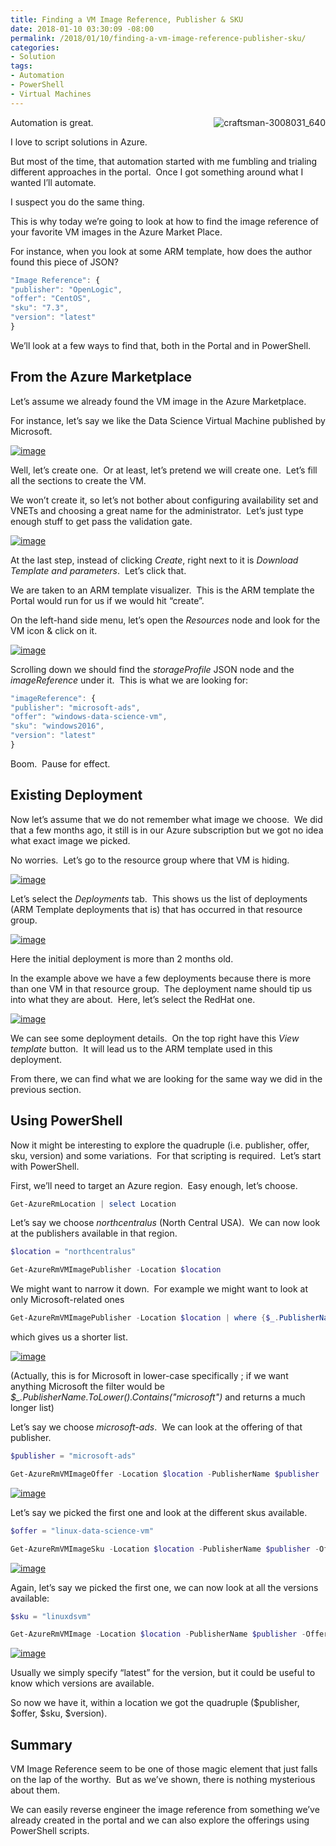 ```yaml
---
title: Finding a VM Image Reference, Publisher & SKU
date: 2018-01-10 03:30:09 -08:00
permalink: /2018/01/10/finding-a-vm-image-reference-publisher-sku/
categories:
- Solution
tags:
- Automation
- PowerShell
- Virtual Machines
---
```

<a href="/assets/posts/2018/1/finding-a-vm-image-reference-publisher-sku/craftsman-3008031_640.jpg"><img style="border:0 currentcolor;float:right;display:inline;background-image:none;" title="craftsman-3008031_640" src="/assets/posts/2018/1/finding-a-vm-image-reference-publisher-sku/craftsman-3008031_640_thumb.jpg" alt="craftsman-3008031_640" align="right" border="0" /></a>Automation is great.

I love to script solutions in Azure.

But most of the time, that automation started with me fumbling and trialing different approaches in the portal.  Once I got something around what I wanted I’ll automate.

I suspect you do the same thing.

This is why today we’re going to look at how to find the image reference of your favorite VM images in the Azure Market Place.

For instance, when you look at some ARM template, how does the author found this piece of JSON?

```Javascript
"Image Reference": {
"publisher": "OpenLogic",
"offer": "CentOS",
"sku": "7.3",
"version": "latest"
}
```

We’ll look at a few ways to find that, both in the Portal and in PowerShell.
<h2>From the Azure Marketplace</h2>
Let’s assume we already found the VM image in the Azure Marketplace.

For instance, let’s say we like the Data Science Virtual Machine published by Microsoft.

<a href="/assets/posts/2018/1/finding-a-vm-image-reference-publisher-sku/image17.png"><img style="border:0 currentcolor;display:inline;background-image:none;" title="image" src="/assets/posts/2018/1/finding-a-vm-image-reference-publisher-sku/image_thumb17.png" alt="image" border="0" /></a>

Well, let’s create one.  Or at least, let’s pretend we will create one.  Let’s fill all the sections to create the VM.

We won’t create it, so let’s not bother about configuring availability set and VNETs and choosing a great name for the administrator.  Let’s just type enough stuff to get pass the validation gate.

<a href="/assets/posts/2018/1/finding-a-vm-image-reference-publisher-sku/image20.png"><img style="border:0 currentcolor;display:inline;background-image:none;" title="image" src="/assets/posts/2018/1/finding-a-vm-image-reference-publisher-sku/image20.png" alt="image" border="0" /></a>

At the last step, instead of clicking <em>Create</em>, right next to it is <em>Download Template and parameters</em>.  Let’s click that.

We are taken to an ARM template visualizer.  This is the ARM template the Portal would run for us if we would hit “create”.

On the left-hand side menu, let’s open the <em>Resources</em> node and look for the VM icon &amp; click on it.

<a href="/assets/posts/2018/1/finding-a-vm-image-reference-publisher-sku/image19.png"><img style="border:0 currentcolor;display:inline;background-image:none;" title="image" src="/assets/posts/2018/1/finding-a-vm-image-reference-publisher-sku/image_thumb19.png" alt="image" border="0" /></a>

Scrolling down we should find the <em>storageProfile</em> JSON node and the <em>imageReference</em> under it.  This is what we are looking for:

```Javascript
"imageReference": {
"publisher": "microsoft-ads",
"offer": "windows-data-science-vm",
"sku": "windows2016",
"version": "latest"
}
```

Boom.  Pause for effect.
<h2>Existing Deployment</h2>
Now let’s assume that we do not remember what image we choose.  We did that a few months ago, it still is in our Azure subscription but we got no idea what exact image we picked.

No worries.  Let’s go to the resource group where that VM is hiding.

<a href="/assets/posts/2018/1/finding-a-vm-image-reference-publisher-sku/image21.png"><img style="border:0 currentcolor;display:inline;background-image:none;" title="image" src="/assets/posts/2018/1/finding-a-vm-image-reference-publisher-sku/image_thumb21.png" alt="image" border="0" /></a>

Let’s select the <em>Deployments</em> tab.  This shows us the list of deployments (ARM Template deployments that is) that has occurred in that resource group.

<a href="/assets/posts/2018/1/finding-a-vm-image-reference-publisher-sku/image22.png"><img style="border:0 currentcolor;display:inline;background-image:none;" title="image" src="/assets/posts/2018/1/finding-a-vm-image-reference-publisher-sku/image_thumb22.png" alt="image" border="0" /></a>

Here the initial deployment is more than 2 months old.

In the example above we have a few deployments because there is more than one VM in that resource group.  The deployment name should tip us into what they are about.  Here, let’s select the RedHat one.

<a href="/assets/posts/2018/1/finding-a-vm-image-reference-publisher-sku/image23.png"><img style="border:0 currentcolor;display:inline;background-image:none;" title="image" src="/assets/posts/2018/1/finding-a-vm-image-reference-publisher-sku/image_thumb23.png" alt="image" border="0" /></a>

We can see some deployment details.  On the top right have this <em>View template</em> button.  It will lead us to the ARM template used in this deployment.

From there, we can find what we are looking for the same way we did in the previous section.
<h2>Using PowerShell</h2>
Now it might be interesting to explore the quadruple (i.e. publisher, offer, sku, version) and some variations.  For that scripting is required.  Let’s start with PowerShell.

First, we’ll need to target an Azure region.  Easy enough, let’s choose.

```PowerShell
Get-AzureRmLocation | select Location
```

Let’s say we choose <em>northcentralus</em> (North Central USA).  We can now look at the publishers available in that region.

```PowerShell
$location = "northcentralus"

Get-AzureRmVMImagePublisher -Location $location
```

We might want to narrow it down.  For example we might want to look at only Microsoft-related ones

```PowerShell
Get-AzureRmVMImagePublisher -Location $location | where {$_.PublisherName.Contains("microsoft")}
```

which gives us a shorter list.

<a href="/assets/posts/2018/1/finding-a-vm-image-reference-publisher-sku/image24.png"><img style="border:0 currentcolor;display:inline;background-image:none;" title="image" src="/assets/posts/2018/1/finding-a-vm-image-reference-publisher-sku/image_thumb24.png" alt="image" border="0" /></a>

(Actually, this is for Microsoft in lower-case specifically ; if we want anything Microsoft the filter would be <em>$_.PublisherName.ToLower().Contains("microsoft")</em> and returns a much longer list)

Let’s say we choose <em>microsoft-ads</em>.  We can look at the offering of that publisher.

```PowerShell
$publisher = "microsoft-ads"

Get-AzureRmVMImageOffer -Location $location -PublisherName $publisher
```

<a href="/assets/posts/2018/1/finding-a-vm-image-reference-publisher-sku/image25.png"><img style="border:0 currentcolor;display:inline;background-image:none;" title="image" src="/assets/posts/2018/1/finding-a-vm-image-reference-publisher-sku/image_thumb25.png" alt="image" border="0" /></a>

Let’s say we picked the first one and look at the different skus available.

```PowerShell
$offer = "linux-data-science-vm"

Get-AzureRmVMImageSku -Location $location -PublisherName $publisher -Offer $offer
```

<a href="/assets/posts/2018/1/finding-a-vm-image-reference-publisher-sku/image26.png"><img style="border:0 currentcolor;display:inline;background-image:none;" title="image" src="/assets/posts/2018/1/finding-a-vm-image-reference-publisher-sku/image_thumb26.png" alt="image" border="0" /></a>

Again, let’s say we picked the first one, we can now look at all the versions available:

```PowerShell
$sku = "linuxdsvm"

Get-AzureRmVMImage -Location $location -PublisherName $publisher -Offer $offer -Skus $sku
```

<a href="/assets/posts/2018/1/finding-a-vm-image-reference-publisher-sku/image27.png"><img style="border:0 currentcolor;display:inline;background-image:none;" title="image" src="/assets/posts/2018/1/finding-a-vm-image-reference-publisher-sku/image_thumb27.png" alt="image" border="0" /></a>

Usually we simply specify “latest” for the version, but it could be useful to know which versions are available.

So now we have it, within a location we got the quadruple ($publisher, $offer, $sku, $version).
<h2>Summary</h2>
VM Image Reference seem to be one of those magic element that just falls on the lap of the worthy.  But as we’ve shown, there is nothing mysterious about them.

We can easily reverse engineer the image reference from something we’ve already created in the portal and we can also explore the offerings using PowerShell scripts.